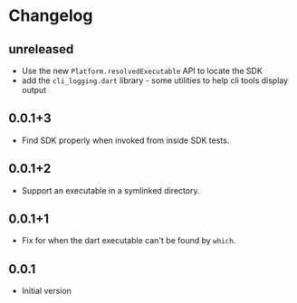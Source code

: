 # Changelog

## unreleased

- Use the new `Platform.resolvedExecutable` API to locate the SDK
- add the `cli_logging.dart` library - some utilities to help cli tools
  display output

## 0.0.1+3

- Find SDK properly when invoked from inside SDK tests.

## 0.0.1+2

- Support an executable in a symlinked directory.

## 0.0.1+1

- Fix for when the dart executable can't be found by `which`.

## 0.0.1

- Initial version
